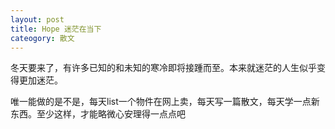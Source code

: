 ```yaml
---
layout: post
title: Hope 迷茫在当下
cateogory: 散文
---
```


冬天要来了，有许多已知的和未知的寒冷即将接踵而至。本来就迷茫的人生似乎变得更加迷茫。

唯一能做的是不是，每天list一个物件在网上卖，每天写一篇散文，每天学一点新东西。至少这样，才能略微心安理得一点点吧



